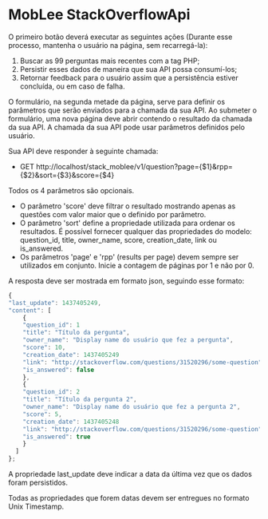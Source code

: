 # MobLee StackOverflowApi

O primeiro botão deverá executar as seguintes ações (Durante esse processo, mantenha o usuário na página, sem recarregá-la): 
  1. Buscar as 99 perguntas mais recentes com a tag PHP;
  1. Persistir esses dados de maneira que sua API possa consumí-los;
  1. Retornar feedback para o usuário assim que a persistência estiver concluída, ou em caso de falha.

O formulário, na segunda metade da página, serve para definir os parâmetros que serão enviados para a chamada da sua API. Ao submeter o formulário, uma nova página deve abrir contendo o resultado da chamada da sua API. 
A chamada da sua API pode usar parâmetros definidos pelo usuário.

Sua API deve responder à seguinte chamada:
- GET http://localhost/stack_moblee/v1/question?page={$1}&rpp={$2}&sort={$3}&score={$4}

Todos os 4 parâmetros são opcionais.
- O parâmetro 'score' deve filtrar o resultado mostrando apenas as questões com valor maior que o definido por parâmetro.
- O parâmetro 'sort' define a propriedade utilizada para ordenar os resultados. É possível fornecer qualquer das propriedades do modelo: question_id, title, owner_name, score, creation_date, link ou is_answered.
- Os parâmetros 'page' e 'rpp' (results per page) devem sempre ser utilizados em conjunto. Inicie a contagem de páginas por 1 e não por 0.

A resposta deve ser mostrada em formato json, seguindo esse formato:
```javascript
{
"last_update": 1437405249,
"content": [
    {
    "question_id": 1
    "title": "Título da pergunta",
    "owner_name": "Display name do usuário que fez a pergunta",
    "score": 10,
    "creation_date": 1437405249
    "link": "http://stackoverflow.com/questions/31520296/some-question",
    "is_answered": false
    },
    {
    "question_id": 2
    "title": "Título da pergunta 2",
    "owner_name": "Display name do usuário que fez a pergunta 2",
    "score": 5,
    "creation_date": 1437405248
    "link": "http://stackoverflow.com/questions/31520296/some-question",
    "is_answered": true
    }
  ]
};
```
A propriedade last_update deve indicar a data da última vez que os dados foram persistidos. 

Todas as propriedades que forem datas devem ser entregues no formato Unix Timestamp.
